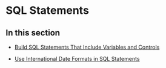 
# SQL Statements

## In this section


- [Build SQL Statements That Include Variables and Controls](1dfad766-035b-7f40-0591-c3c820d46b16.md)
    
- [Use International Date Formats in SQL Statements](b3ca8423-b15a-3934-ed8e-4129f0bf9700.md)
    
